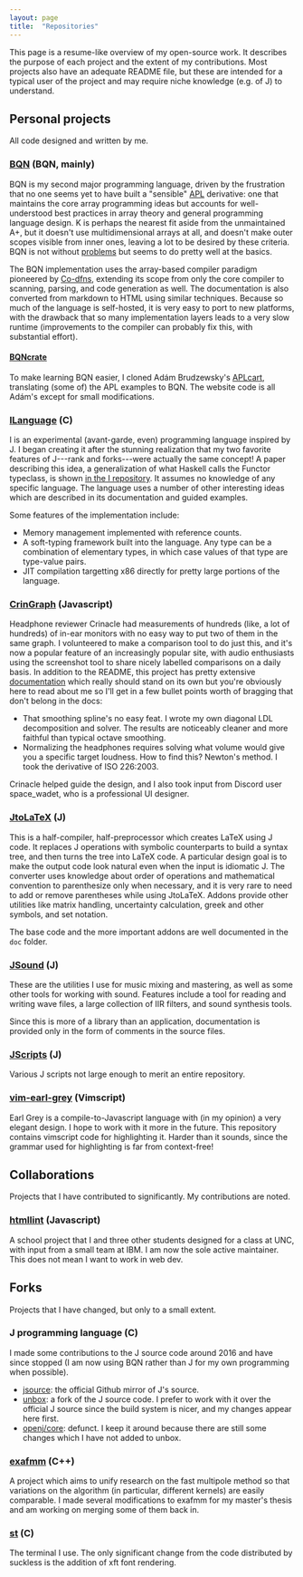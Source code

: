 ```yaml
---
layout: page
title:  "Repositories"
---
```


This page is a resume-like overview of my open-source work. It describes
the purpose of each project and the extent of my contributions. Most
projects also have an adequate README file, but these are intended for a
typical user of the project and may require niche knowledge (e.g. of J)
to understand.

## Personal projects

All code designed and written by me.

### [BQN](https://mlochbaum.github.io/BQN) (BQN, mainly)
BQN is my second major programming language, driven by the frustration
that no one seems yet to have built a "sensible"
[APL](https://en.wikipedia.org/wiki/APL_(programming_language))
derivative: one that maintains the core array programming ideas but
accounts for well-understood best practices in array theory and general
programming language design. K is perhaps the nearest fit aside from the
unmaintained A+, but it doesn't use multidimensional arrays at all, and
doesn't make outer scopes visible from inner ones, leaving a lot to be
desired by these criteria. BQN is not without
[problems](https://mlochbaum.github.io/BQN/problems.html) but seems to
do pretty well at the basics.

The BQN implementation uses the array-based compiler paradigm pioneered
by [Co-dfns](https://github.com/Co-dfns/Co-dfns), extending its scope
from only the core compiler to scanning, parsing, and code generation as
well. The documentation is also converted from markdown to HTML using
similar techniques. Because so much of the language is self-hosted, it
is very easy to port to new platforms, with the drawback that so many
implementation layers leads to a very slow runtime (improvements to the
compiler can probably fix this, with substantial effort).

#### [BQNcrate](https://mlochbaum.github.io/bqncrate)
To make learning BQN easier, I cloned Adám Brudzewsky's
[APLcart](https://github.com/abrudz/aplcart), translating (some of) the
APL examples to BQN. The website code is all Adám's except for small
modifications.

### [ILanguage](https://github.com/mlochbaum/ILanguage) (C)
I is an experimental (avant-garde, even) programming language inspired by
J. I began creating it after the stunning realization that my two favorite
features of J---rank and forks---were actually the same concept! A paper
describing this idea, a generalization of what Haskell calls the Functor
typeclass, is shown
[in the I repository](https://github.com/mlochbaum/ILanguage/blob/master/doc/BuiltInMapping/BuiltInMapping.pdf).
It assumes no knowledge of any specific language. The language uses a
number of other interesting ideas which are described in its documentation
and guided examples.

Some features of the implementation include:

- Memory management implemented with reference counts.
- A soft-typing framework built into the language. Any type can be a
  combination of elementary types, in which case values of that type are
  type-value pairs.
- JIT compilation targetting x86 directly for pretty large portions of
  the language.

### [CrinGraph](https://github.com/mlochbaum/CrinGraph) (Javascript)
Headphone reviewer Crinacle had measurements of hundreds (like, a lot of
hundreds) of in-ear monitors with no easy way to put two of them in the
same graph. I volunteered to make a comparison tool to do just this, and
it's now a popular feature of an increasingly popular site, with audio
enthusiasts using the screenshot tool to share nicely labelled
comparisons on a daily basis. In addition to the README, this project
has pretty extensive
[documentation](https://github.com/mlochbaum/CrinGraph/blob/master/Documentation.md)
which really should stand on its own but you're obviously here to read
about me so I'll get in a few bullet points worth of bragging that don't
belong in the docs:

- That smoothing spline's no easy feat. I wrote my own diagonal LDL
  decomposition and solver. The results are noticeably cleaner and more
  faithful than typical octave smoothing.
- Normalizing the headphones requires solving what volume would give you
  a specific target loudness. How to find this? Newton's method. I took
  the derivative of ISO 226:2003.

Crinacle helped guide the design, and I also took input from Discord
user space_wadet, who is a professional UI designer.

### [JtoLaTeX](https://github.com/mlochbaum/JtoLaTeX) (J)
This is a half-compiler, half-preprocessor which creates LaTeX using J
code. It replaces J operations with symbolic counterparts to build a
syntax tree, and then turns the tree into LaTeX code. A particular design
goal is to make the output code look natural even when the input is
idiomatic J. The converter uses knowledge about order of operations and
mathematical convention to parenthesize only when necessary, and it is
very rare to need to add or remove parentheses while using JtoLaTeX.
Addons provide other utilities like matrix handling, uncertainty
calculation, greek and other symbols, and set notation.

The base code and the more important addons are well documented in the
`doc` folder.

### [JSound](https://github.com/mlochbaum/JSound) (J)
These are the utilities I use for music mixing and mastering, as well as
some other tools for working with sound. Features include a tool for
reading and writing wave files, a large collection of IIR filters, and
sound synthesis tools.

Since this is more of a library than an application, documentation is
provided only in the form of comments in the source files.

### [JScripts](https://github.com/mlochbaum/JScripts) (J)
Various J scripts not large enough to merit an entire repository.

### [vim-earl-grey](https://github.com/mlochbaum/vim-earl-grey) (Vimscript)
Earl Grey is a compile-to-Javascript language with (in my opinion) a very
elegant design. I hope to work with it more in the future. This repository
contains vimscript code for highlighting it. Harder than it sounds, since
the grammar used for highlighting is far from context-free!


## Collaborations

Projects that I have contributed to significantly. My contributions are
noted.

### [htmllint](https://github.com/htmllint/htmllint) (Javascript)
A school project that I and three other students designed for a class at
UNC, with input from a small team at IBM. I am now the sole active
maintainer. This does not mean I want to work in web dev.


## Forks

Projects that I have changed, but only to a small extent.

### J programming language (C)
I made some contributions to the J source code around 2016 and have
since stopped (I am now using BQN rather than J for my own programming
when possible).

- [jsource](https://github.com/jsoftware/jsource): the official Github
  mirror of J's source.
- [unbox](https://github.com/iocane/unbox): a fork of the J source code.
  I prefer to work with it over the official J source since the build
  system is nicer, and my changes appear here first.
- [openj/core](https://github.com/mlochbaum/core): defunct. I keep it
  around because there are still some changes which I have not added to
  unbox.

### [exafmm](https://github.com/mlochbaum/exafmm) (C++)
A project which aims to unify research on the fast multipole method so
that variations on the algorithm (in particular, different kernels) are
easily comparable. I made several modifications to exafmm for my master's
thesis and am working on merging some of them back in.

### [st](https://github.com/mlochbaum/st) (C)
The terminal I use. The only significant change from the code distributed
by suckless is the addition of xft font rendering.
